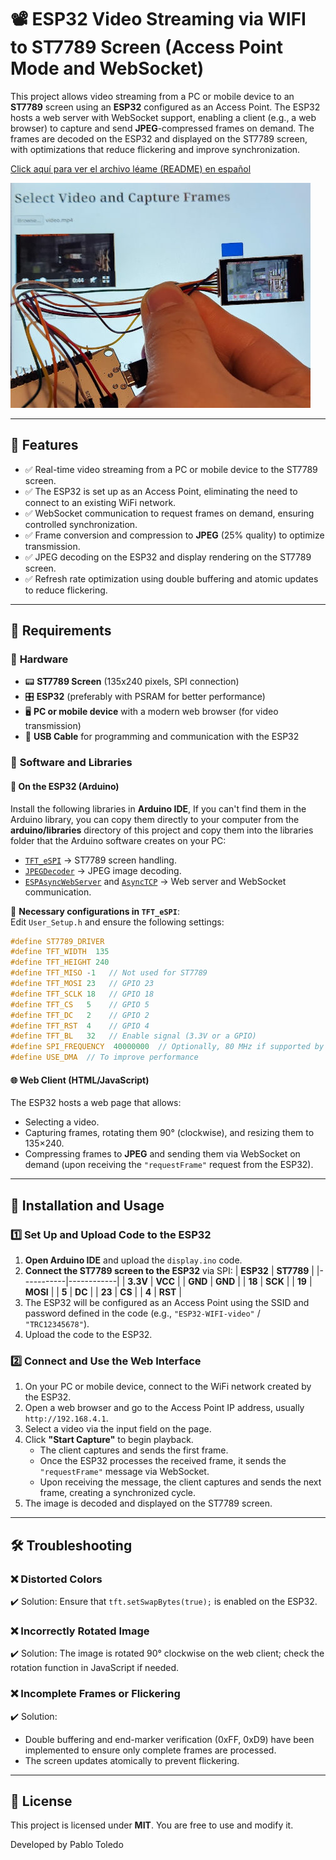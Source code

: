 # 📽️ ESP32 Video Streaming via WIFI to ST7789 Screen (Access Point Mode and WebSocket)

This project allows video streaming from a PC or mobile device to an **ST7789** screen using an **ESP32** configured as an Access Point. The ESP32 hosts a web server with WebSocket support, enabling a client (e.g., a web browser) to capture and send **JPEG**-compressed frames on demand. The frames are decoded on the ESP32 and displayed on the ST7789 screen, with optimizations that reduce flickering and improve synchronization.

[Click aquí­ para ver el archivo léame (README) en español](https://github.com/pablotoledom/ESP32-video-streaming-WIFI/blob/main/README_ESPANOL.md)

[![IMAGE Esp32 showing DooM video](https://raw.githubusercontent.com/pablotoledom/ESP32-video-streaming-WIFI/refs/heads/ESP32-video-streaming-WIFI/image.jpg)](https://youtu.be/23evMsoWspA)

---

## 🚀 Features
- ✅ Real-time video streaming from a PC or mobile device to the ST7789 screen.
- ✅ The ESP32 is set up as an Access Point, eliminating the need to connect to an existing WiFi network.
- ✅ WebSocket communication to request frames on demand, ensuring controlled synchronization.
- ✅ Frame conversion and compression to **JPEG** (25% quality) to optimize transmission.
- ✅ JPEG decoding on the ESP32 and display rendering on the ST7789 screen.
- ✅ Refresh rate optimization using double buffering and atomic updates to reduce flickering.

---

## 📌 Requirements

### 🔹 **Hardware**
- 📟 **ST7789 Screen** (135x240 pixels, SPI connection)
- 🎛️ **ESP32** (preferably with PSRAM for better performance)
- 🖥️ **PC or mobile device** with a modern web browser (for video transmission)
- 🔌 **USB Cable** for programming and communication with the ESP32

### 🔹 **Software and Libraries**

#### 📂 **On the ESP32 (Arduino)**
Install the following libraries in **Arduino IDE**, If you can't find them in the Arduino library, you can copy them directly to your computer from the **arduino/libraries** directory of this project and copy them into the libraries folder that the Arduino software creates on your PC:
- [`TFT_eSPI`](https://github.com/Bodmer/TFT_eSPI) → ST7789 screen handling.
- [`JPEGDecoder`](https://github.com/Bodmer/JPEGDecoder) → JPEG image decoding.
- [`ESPAsyncWebServer`](https://github.com/me-no-dev/ESPAsyncWebServer) and [`AsyncTCP`](https://github.com/me-no-dev/AsyncTCP) → Web server and WebSocket communication.

📌 **Necessary configurations in `TFT_eSPI`**:  
Edit `User_Setup.h` and ensure the following settings:
```cpp
#define ST7789_DRIVER
#define TFT_WIDTH  135
#define TFT_HEIGHT 240
#define TFT_MISO -1   // Not used for ST7789
#define TFT_MOSI 23   // GPIO 23
#define TFT_SCLK 18   // GPIO 18
#define TFT_CS   5    // GPIO 5
#define TFT_DC   2    // GPIO 2
#define TFT_RST  4    // GPIO 4
#define TFT_BL   32   // Enable signal (3.3V or a GPIO)
#define SPI_FREQUENCY  40000000  // Optionally, 80 MHz if supported by the display
#define USE_DMA  // To improve performance
```

#### 🌐 **Web Client (HTML/JavaScript)**
The ESP32 hosts a web page that allows:
- Selecting a video.
- Capturing frames, rotating them 90° (clockwise), and resizing them to 135×240.
- Compressing frames to **JPEG** and sending them via WebSocket on demand (upon receiving the `"requestFrame"` request from the ESP32).

---

## 🔧 Installation and Usage

### 1️⃣ **Set Up and Upload Code to the ESP32**
1. **Open Arduino IDE** and upload the `display.ino` code.
2. **Connect the ST7789 screen to the ESP32** via SPI:
   | **ESP32** | **ST7789** |
   |-----------|------------|
   | **3.3V**  | **VCC**    |
   | **GND**   | **GND**    |
   | **18**    | **SCK**    |
   | **19**    | **MOSI**   |
   | **5**     | **DC**     |
   | **23**    | **CS**     |
   | **4**     | **RST**    |
3. The ESP32 will be configured as an Access Point using the SSID and password defined in the code (e.g., `"ESP32-WIFI-video"` / `"TRC12345678"`).
4. Upload the code to the ESP32.

### 2️⃣ **Connect and Use the Web Interface**
1. On your PC or mobile device, connect to the WiFi network created by the ESP32.
2. Open a web browser and go to the Access Point IP address, usually `http://192.168.4.1`.
3. Select a video via the input field on the page.
4. Click **"Start Capture"** to begin playback.  
   - The client captures and sends the first frame.
   - Once the ESP32 processes the received frame, it sends the `"requestFrame"` message via WebSocket.
   - Upon receiving the message, the client captures and sends the next frame, creating a synchronized cycle.
5. The image is decoded and displayed on the ST7789 screen.

---

## 🛠️ Troubleshooting

### ❌ **Distorted Colors**
✔️ Solution: Ensure that `tft.setSwapBytes(true);` is enabled on the ESP32.

### ❌ **Incorrectly Rotated Image**
✔️ Solution: The image is rotated 90° clockwise on the web client; check the rotation function in JavaScript if needed.

### ❌ **Incomplete Frames or Flickering**
✔️ Solution:
- Double buffering and end-marker verification (0xFF, 0xD9) have been implemented to ensure only complete frames are processed.
- The screen updates atomically to prevent flickering.

---

## 📜 License

This project is licensed under **MIT**. You are free to use and modify it.

Developed by Pablo Toledo

